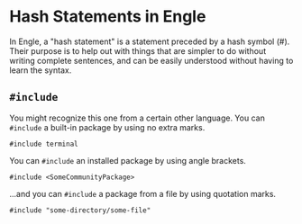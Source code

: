 # Hash Statements in Engle
In Engle, a "hash statement" is a statement preceded by a hash symbol (#). Their purpose is to help out with things that are simpler to do without writing complete sentences, and can be easily understood without having to learn the syntax.

## `#include`
You might recognize this one from a certain other language. You can `#include` a built-in package by using no extra marks.

`#include terminal`

You can `#include` an installed package by using angle brackets.

`#include <SomeCommunityPackage>`

...and you can `#include` a package from a file by using quotation marks.

`#include "some-directory/some-file"`